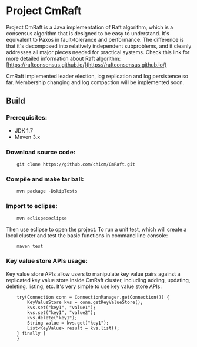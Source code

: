 Project CmRaft 
================

Project CmRaft is a Java implementation of Raft algorithm, which is a consensus algorithm that is designed to be easy to understand. It's equivalent to Paxos in fault-tolerance and performance. The difference is that it's decomposed into relatively independent subproblems, and it cleanly addresses all major pieces needed for practical systems.
Check this link for more detailed information about Raft algorithm: [https://raftconsensus.github.io/](https://raftconsensus.github.io/)

CmRaft implemented leader election, log replication and log persistence so far. Membership changing and log compaction will be implemented soon.

Build 
------

### Prerequisites: 
- JDK 1.7
- Maven 3.x

### Download source code: 
		git clone https://github.com/chicm/CmRaft.git

### Compile and make tar ball: 
		mvn package -DskipTests

### Import to eclipse: 
		mvn eclispe:eclipse
Then use eclipse to open the project. To run a unit test, which will create a local cluster and test the basic functions in command line console:
		
		maven test
### Key value store APIs usage:
Key value store APIs allow users to manipulate key value pairs against a replicated key value store inside CmRaft cluster, including adding, updating, deleting, listing, etc. It's very simple to use key value store APIs:

		try(Connection conn = ConnectionManager.getConnection()) { 
			KeyValueStore kvs = conn.getKeyValueStore();
			kvs.set("key1", "value1"); 
			kvs.set("key1", "value2"); 
			kvs.delete("key1");  
			String value = kvs.get("key1");  
			List<KeyValue> result = kvs.list(); 
		} finally {
		}

